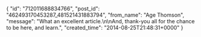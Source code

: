  {
   "id": "712011688834766",
   "post_id": "462493170453287_481521431883794",
   "from_name": "Age Thomson",
   "message": "What an excellent article.\n\nAnd, thank-you all for the chance to be here, and learn.",
   "created_time": "2014-08-25T21:48:31+0000"
 }
